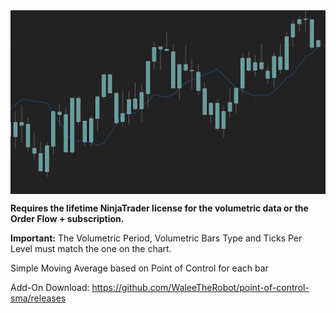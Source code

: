 <img src="./screenshot.png" alt="Point of Control SMA" style="display: block; margin: 0 auto">

**Requires the lifetime NinjaTrader license for the volumetric data or the Order Flow + subscription.**

**Important:** The Volumetric Period, Volumetric Bars Type and Ticks Per Level must match the one on the chart.

Simple Moving Average based on Point of Control for each bar

Add-On Download: https://github.com/WaleeTheRobot/point-of-control-sma/releases
